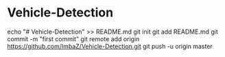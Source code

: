 # Vehicle-Detection
echo "# Vehicle-Detection" >> README.md
git init
git add README.md
git commit -m "first commit"
git remote add origin https://github.com/ImbaZ/Vehicle-Detection.git
git push -u origin master

